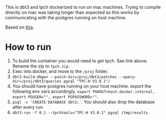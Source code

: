 This is dbt3 and tpch dockerized to run on mac machines. Trying to compile directly on mac was taking longer than expected so this works by communicating with the postgres running on host machine. 


Based on [this](https://www.postgresql.fastware.com/pzone/2025-01-running-the-tpc-h-benchmark-using-dbt3).

# How to run

1. To build the container you would need to get tpch. See link above. Rename the zip to ```tpch.zip```.
1. Exec into docker, and move to the ```/proj``` folder.
2. ```dbt3-build-dbgen --patch-dir=/proj/dbt3/patches --query-dir=/proj/dbt3/queries pgsql "TPC-H V3.0.1"/```
3. You should have postgres running on your host machine. export the following env vars accordingly. ```export PGHOST=host.docker.internal, export PGUSER="", export PGPASSWORD=""```. 
4. ```psql -c 'CREATE DATABASE dbt3;'```. You should also drop the database after every run. 
5. ```dbt3-run -f 0.1 --tpchtools="TPC-H V3.0.1" pgsql /tmp/results```. 